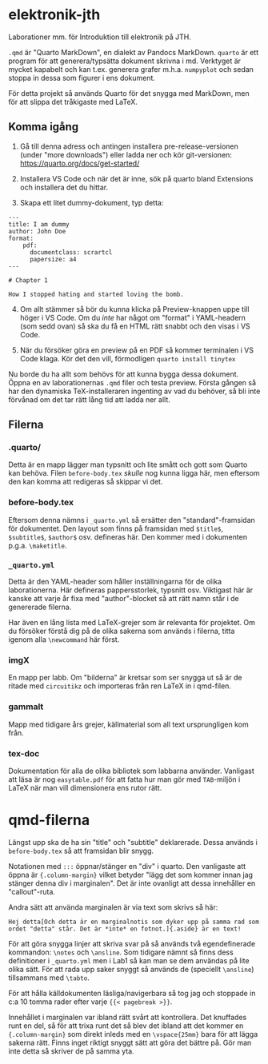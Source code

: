 # elektronik-jth

Laborationer mm. för Introduktion till elektronik på JTH.

`.qmd` är "Quarto MarkDown", en dialekt av Pandocs MarkDown.
`quarto` är ett program för att generera/typsätta dokument skrivna i md.
Verktyget är mycket kapabelt och kan t.ex. generera grafer m.h.a. `numpyplot` och sedan stoppa in dessa som figurer i ens dokument.

För detta projekt så används Quarto för det snygga med MarkDown, men för att slippa det tråkigaste med LaTeX.


## Komma igång

  1. Gå till denna adress och antingen installera pre-release-versionen (under "more downloads") eller ladda ner och kör git-versionen: <https://quarto.org/docs/get-started/>

  2. Installera VS Code och när det är inne, sök på quarto bland Extensions och installera det du hittar.

  3. Skapa ett litet dummy-dokument, typ detta:

```qmd
---
title: I am dummy
author: John Doe
format:
    pdf:
      documentclass: scrartcl
      papersize: a4
---

# Chapter 1

How I stopped hating and started loving the bomb.

```

  4. Om allt stämmer så bör du kunna klicka på Preview-knappen uppe till höger i VS Code. Om du *inte* har något om "format" i YAML-headern (som sedd ovan) så ska du få en HTML rätt snabbt och den visas i VS Code.

  5. När du försöker göra en preview på en PDF så kommer terminalen i VS Code klaga. Kör det den vill, förmodligen `quarto install tinytex`

Nu borde du ha allt som behövs för att kunna bygga dessa dokument.
Öppna en av laborationernas `.qmd` filer och testa preview.
Första gången så har den dynamiska TeX-installeraren ingenting av vad du behöver, så bli inte förvånad om det tar rätt lång tid att ladda ner allt.


## Filerna

### .quarto/

Detta är en mapp lägger man typsnitt och lite smått och gott som Quarto kan behöva. Filen `before-body.tex` *skulle* nog kunna ligga här, men eftersom den kan komma att redigeras så skippar vi det.

### before-body.tex

Eftersom denna nämns i `_quarto.yml` så ersätter den "standard"-framsidan för dokumentet.
Den layout som finns på framsidan med `$title$`, `$subtitle$`, `$author$` osv. defineras här.
Den kommer med i dokumenten p.g.a. `\maketitle`.


### `_quarto.yml`

Detta är den YAML-header som håller inställningarna för de olika laborationerna.
Här defineras pappersstorlek, typsnitt osv.
Viktigast här är kanske att varje år fixa med "author"-blocket så att rätt namn står i de genererade filerna.

Har även en lång lista med LaTeX-grejer som är relevanta för projektet.
Om du försöker förstå dig på de olika sakerna som används i filerna, titta igenom alla `\newcommand` här först.

### imgX

En mapp per labb.
Om "bilderna" är kretsar som ser snygga ut så är de ritade med `circuitikz` och importeras från ren LaTeX in i qmd-filen.

### gammalt

Mapp med tidigare års grejer, källmaterial som all text ursprungligen kom från.


### tex-doc

Dokumentation för alla de olika bibliotek som labbarna använder.
Vanligast att läsa är nog `easytable.pdf` för att fatta hur man gör med `TAB`-miljön i LaTeX när man vill dimensionera ens rutor rätt.


# qmd-filerna

Längst upp ska de ha sin "title" och "subtitle" deklarerade.
Dessa används i `before-body.tex` så att framsidan blir snygg.

Notationen med `:::` öppnar/stänger en "div" i quarto.
Den vanligaste att öppna är `{.column-margin}` vilket betyder "lägg det som kommer innan jag stänger denna div i marginalen".
Det är inte ovanligt att dessa innehåller en "callout"-ruta.

Andra sätt att använda marginalen är via text som skrivs så här:

```qmd
Hej detta[Och detta är en marginalnotis som dyker upp på samma rad som ordet "detta" står. Det är *inte* en fotnot.]{.aside} är en text!
```

För att göra snygga linjer att skriva svar på så används två egendefinerade kommandon:
`\notes` och `\ansline`. Som tidigare nämnt så finns dess definitioner i `_quarto.yml` men i Lab1 så kan man se dem användas på lite olika sätt.
För att rada upp saker snyggt så används de (speciellt `\ansline`) tillsammans med `\tabto`.

För att hålla källdokumenten läsliga/navigerbara så tog jag och stoppade in c:a 10 tomma rader efter varje `{{< pagebreak >}}`.

Innehållet i marginalen var ibland rätt svårt att kontrollera.
Det knuffades runt en del, så för att trixa runt det så blev det ibland att det kommer en `{.column-margin}` som direkt inleds med en `\vspace{25mm}` bara för att lägga sakerna rätt.
Finns inget riktigt snyggt sätt att göra det bättre på.
Gör man inte detta så skriver de på samma yta.




